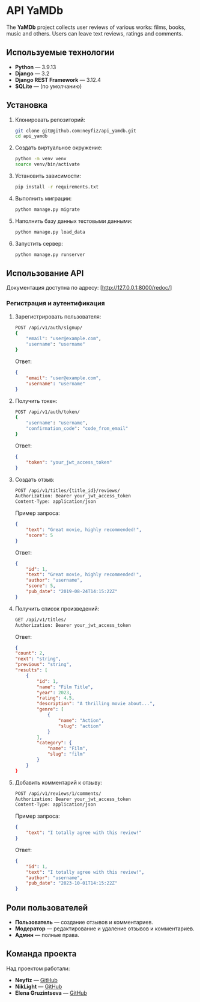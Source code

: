 # API YaMDb

The **YaMDb** project collects user reviews of various works: films, books, music and others. Users can leave text reviews, ratings and comments.

## Используемые технологии

- **Python** — 3.9.13
- **Django** — 3.2
- **Django REST Framework** — 3.12.4
- **SQLite** — (по умолчанию)

## Установка 

1. Клонировать репозиторий: 

    ```bash 
    git clone git@github.com:neyfiz/api_yamdb.git 
    cd api_yamdb 
    ```

2. Создать виртуальное окружение: 

    ```bash 
    python -m venv venv 
    source venv/bin/activate 
    ```

3. Установить зависимости: 

    ```bash 
    pip install -r requirements.txt 
    ```

4. Выполнить миграции: 

    ```bash 
    python manage.py migrate 
    ```

5. Наполнить базу данных тестовыми данными: 

    ```bash
    python manage.py load_data
    ```

6. Запустить сервер: 

    ```bash 
    python manage.py runserver 

## Использование API

Документация доступна по адресу: [http://127.0.0.1:8000/redoc/]

### Регистрация и аутентификация

1. Зарегистрировать пользователя:

    ```bash
    POST /api/v1/auth/signup/  
    { 
        "email": "user@example.com", 
        "username": "username" 
    }
    ```

    Ответ:

    ```json
    {
        "email": "user@example.com",
        "username": "username"
    }
    ```

2. Получить токен:

    ```bash
    POST /api/v1/auth/token/ 
    { 
        "username": "username", 
        "confirmation_code": "code_from_email" 
    }
    ```

    Ответ:

    ```json
    {
        "token": "your_jwt_access_token"
    }
    ```

3. Создать отзыв:

    ```bash
    POST /api/v1/titles/{title_id}/reviews/
    Authorization: Bearer your_jwt_access_token
    Content-Type: application/json
    ```

    Пример запроса:

    ```json
    {
        "text": "Great movie, highly recommended!",
        "score": 5
    }
    ```

    Ответ:

    ```json
    {
        "id": 1,
        "text": "Great movie, highly recommended!",
        "author": "username",
        "score": 5,
        "pub_date": "2019-08-24T14:15:22Z"
    }
    ```

4. Получить список произведений:

    ```bash
    GET /api/v1/titles/
    Authorization: Bearer your_jwt_access_token
    ```

    Ответ:

    ```json
    {
    "count": 2,
    "next": "string",
    "previous": "string",
    "results": [
        {
            "id": 1,
            "name": "Film Title",
            "year": 2023,
            "rating": 4.5,
            "description": "A thrilling movie about...",
            "genre": [
                {
                    "name": "Action",
                    "slug": "action"
                }
            ],
            "category": {
                "name": "Film",
                "slug": "film"
            }
        }
    }
    ```

5. Добавить комментарий к отзыву:

    ```bash
    POST /api/v1/reviews/1/comments/
    Authorization: Bearer your_jwt_access_token
    Content-Type: application/json
    ```

    Пример запроса:

    ```json
    {
        "text": "I totally agree with this review!"
    }
    ```

    Ответ:

    ```json
    {
        "id": 1,
        "text": "I totally agree with this review!",
        "author": "username",
        "pub_date": "2023-10-01T14:15:22Z"
    }
    ```

## Роли пользователей

- **Пользователь** — создание отзывов и комментариев.
- **Модератор** — редактирование и удаление отзывов и комментариев.
- **Админ** — полные права.

## Команда проекта

Над проектом работали:

- **Neyfiz** — [GitHub](https://github.com/neyfiz)
- **NikLight** — [GitHub](https://github.com/NikLight)
- **Elena Gruzintseva** — [GitHub](https://github.com/ElenaGruzintseva)
